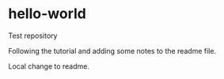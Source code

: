 hello-world
===========

Test repository

Following the tutorial and adding some notes to the readme file.

Local change to readme.
